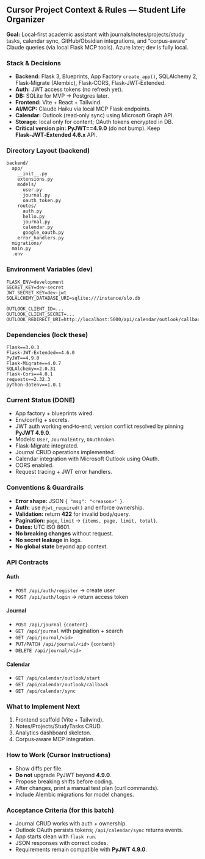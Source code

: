 ## Cursor Project Context & Rules — Student Life Organizer

**Goal:** Local‑first academic assistant with journals/notes/projects/study tasks, calendar sync, GitHub/Obsidian integrations, and “corpus‑aware” Claude queries (via local Flask MCP tools). Azure later; dev is fully local.

### Stack & Decisions

* **Backend:** Flask 3, Blueprints, App Factory `create_app()`, SQLAlchemy 2, Flask‑Migrate (Alembic), Flask‑CORS, Flask‑JWT‑Extended.
* **Auth:** JWT access tokens (no refresh yet).
* **DB:** SQLite for MVP → Postgres later.
* **Frontend:** Vite + React + Tailwind.
* **AI/MCP:** Claude Haiku via local MCP Flask endpoints.
* **Calendar:** Outlook (read‑only sync) using Microsoft Graph API.
* **Storage:** local only for content; OAuth tokens encrypted in DB.
* **Critical version pin:** **PyJWT==4.9.0** (do not bump). Keep **Flask‑JWT‑Extended 4.6.x** API.

### Directory Layout (backend)

```
backend/
  app/
    __init__.py
    extensions.py
    models/
      user.py
      journal.py
      oauth_token.py
    routes/
      auth.py
      hello.py
      journal.py
      calendar.py
      google_oauth.py
    error_handlers.py
  migrations/
  main.py
  .env
```

### Environment Variables (dev)

```
FLASK_ENV=development
SECRET_KEY=dev-secret
JWT_SECRET_KEY=dev-jwt
SQLALCHEMY_DATABASE_URI=sqlite:///instance/slo.db

OUTLOOK_CLIENT_ID=...
OUTLOOK_CLIENT_SECRET=...
OUTLOOK_REDIRECT_URI=http://localhost:5000/api/calendar/outlook/callback
```

### Dependencies (lock these)

```
Flask==3.0.3
Flask-JWT-Extended==4.6.0
PyJWT==4.9.0
Flask-Migrate==4.0.7
SQLAlchemy==2.0.31
Flask-Cors==4.0.1
requests==2.32.3
python-dotenv==1.0.1
```

### Current Status (DONE)

* App factory + blueprints wired.
* Env/config + secrets.
* JWT auth working end‑to‑end; version conflict resolved by pinning **PyJWT 4.9.0**.
* Models: `User`, `JournalEntry`, `OAuthToken`.
* Flask‑Migrate integrated.
* Journal CRUD operations implemented.
* Calendar integration with Microsoft Outlook using OAuth.
* CORS enabled.
* Request tracing + JWT error handlers.

### Conventions & Guardrails

* **Error shape:** JSON `{ "msg": "<reason>" }`.
* **Auth:** use `@jwt_required()` and enforce ownership.
* **Validation:** return **422** for invalid body/query.
* **Pagination:** `page`, `limit` → `{items, page, limit, total}`.
* **Dates:** UTC ISO 8601.
* **No breaking changes** without request.
* **No secret leakage** in logs.
* **No global state** beyond app context.

### API Contracts

#### Auth

* `POST /api/auth/register` → create user
* `POST /api/auth/login` → return access token

#### Journal

* `POST /api/journal` `{content}`
* `GET /api/journal` with pagination + search
* `GET /api/journal/<id>`
* `PUT/PATCH /api/journal/<id>` `{content}`
* `DELETE /api/journal/<id>`

#### Calendar

* `GET /api/calendar/outlook/start`
* `GET /api/calendar/outlook/callback`
* `GET /api/calendar/sync`

### What to Implement Next

1. Frontend scaffold (Vite + Tailwind).
2. Notes/Projects/StudyTasks CRUD.
3. Analytics dashboard skeleton.
4. Corpus‑aware MCP integration.

### How to Work (Cursor Instructions)

* Show diffs per file.
* **Do not** upgrade PyJWT beyond **4.9.0**.
* Propose breaking shifts before coding.
* After changes, print a manual test plan (curl commands).
* Include Alembic migrations for model changes.

### Acceptance Criteria (for this batch)

* Journal CRUD works with auth + ownership.
* Outlook OAuth persists tokens; `/api/calendar/sync` returns events.
* App starts clean with `flask run`.
* JSON responses with correct codes.
* Requirements remain compatible with **PyJWT 4.9.0**.
